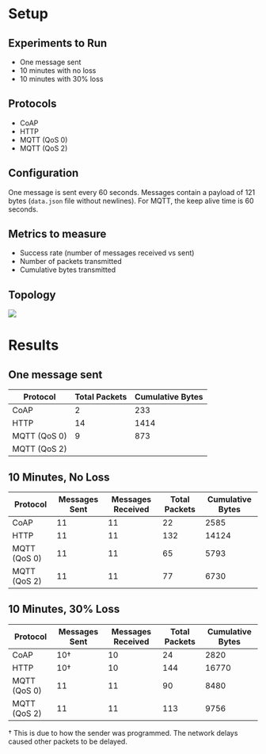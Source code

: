 # Setup

## Experiments to Run
- One message sent
- 10 minutes with no loss
- 10 minutes with 30% loss

## Protocols
- CoAP
- HTTP
- MQTT (QoS 0)
- MQTT (QoS 2)

## Configuration
One message is sent every 60 seconds. Messages contain a payload of 121 bytes (`data.json` file without newlines). For MQTT, the keep alive time is 60 seconds.

## Metrics to measure
- Success rate (number of messages received vs sent)
- Number of packets transmitted
- Cumulative bytes transmitted

## Topology

![](https://docs.google.com/drawings/d/1xVOIl3BIuMeQ5QgydhWK08T0ZDoUSoQXhWUuikdbUfE/pub?w=409&amp;h=193)

# Results

## One message sent

| Protocol            | Total Packets | Cumulative Bytes |
|---------------------|---------------|------------------|
| CoAP                |             2 |              233 |
| HTTP                |            14 |             1414 |
| MQTT (QoS 0)        |             9 |              873 |
| MQTT (QoS 2)        |               |                  |


## 10 Minutes, No Loss

| Protocol     | Messages Sent | Messages Received | Total Packets | Cumulative Bytes |
|--------------|---------------|-------------------|---------------|------------------|
| CoAP         |            11 |                11 |            22 |             2585 |
| HTTP         |            11 |                11 |           132 |            14124 |
| MQTT (QoS 0) |            11 |                11 |            65 |             5793 |
| MQTT (QoS 2) |            11 |                11 |            77 |             6730 |


## 10 Minutes, 30% Loss

| Protocol     | Messages Sent | Messages Received | Total Packets | Cumulative Bytes |
|--------------|---------------|-------------------|---------------|------------------|
| CoAP         |           10† |                10 |            24 |             2820 |
| HTTP         |           10† |                10 |           144 |            16770 |
| MQTT (QoS 0) |            11 |                11 |            90 |             8480 |
| MQTT (QoS 2) |            11 |                11 |           113 |             9756 |


† This is due to how the sender was programmed. The network delays caused other packets to be delayed.
